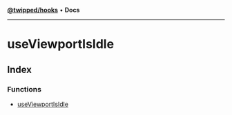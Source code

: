 [**@twipped/hooks**](../README.md) • **Docs**

***

# useViewportIsIdle

## Index

### Functions

- [useViewportIsIdle](functions/useViewportIsIdle.md)
